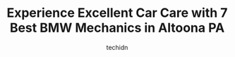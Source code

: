 ---
layout: ampstory
image: https://images.unsplash.com/photo-1560402974-01f2b0209512?ixlib=rb-4.0.3&ixid=MnwxMjA3fDB8MHxwaG90by1wYWdlfHx8fGVufDB8fHx8&auto=format&fit=crop&w=640&h=853&q=80
author: techidn
featured: false
description: When it comes to finding reliable automotive experts in Altoona PA, USA, look no further than the 7 best BMW Mechanic in the area. With their exceptional skills and dedication to providing t
title: Experience Excellent Car Care with 7 Best BMW Mechanics in Altoona PA
cover:
   title: Experience Excellent Car Care with 7 Best BMW Mechanics in Altoona PA
   subtitle: Rickpate
   background: https://images.unsplash.com/photo-1560402974-01f2b0209512?ixlib=rb-4.0.3&ixid=MnwxMjA3fDB8MHxwaG90by1wYWdlfHx8fGVufDB8fHx8&auto=format&fit=crop&w=640&h=853&q=80

pages: 
 - layout: thirds
   top: <h1>#1 Mikes Garage</h1>
   bottom: "<p>Mike is a great man. All my life I have experienced mechanics who lie and I have never trusted a mechanic. I went to Mike recently because the mechanic told me that my tr</p>"
   background: https://www.knot35.com/toplist/wp-content/uploads/2023/06/best-bmw-mechanic-1-in-altoona-pa-1685840196.jpeg
   backgroundblur: true
 - layout: thirds
   top: <h1>#2 Reeds Auto Repair</h1>
   bottom: "<p>1921-23 8th Ave, Altoona, PA 16602, United States</p>"
   background: https://www.knot35.com/toplist/wp-content/uploads/2023/06/best-bmw-mechanic-2-in-altoona-pa-1685840196.jpeg
   cta:
      link: https://www.knot35.com/toplist/experience-excellent-car-care-with-7-best-bmw-mechanics-in-altoona-pa/
      text: Experience Excellent Car Care with 7 Best BMW Mechanics in Altoona PA
 - layout: thirds
   top: <h1>#3 Kreuz Auto Repair</h1>
   bottom: "<p>1830 N 4th Ave, Altoona, PA 16601, United States</p>"
   background: https://www.knot35.com/toplist/wp-content/uploads/2023/06/best-bmw-mechanic-3-in-altoona-pa-1685840196.jpeg
   cta:
      link: https://www.knot35.com/toplist/experience-excellent-car-care-with-7-best-bmw-mechanics-in-altoona-pa/
      text: Experience Excellent Car Care with 7 Best BMW Mechanics in Altoona PA
 - layout: thirds
   top: <h1>#4 Hines Auto Care & Repair</h1>
   bottom: "<p>501 4th Ave, Altoona, PA 16602, United States</p>"
   background: https://images.unsplash.com/photo-1620421680010-0766ff230392?ixlib=rb-4.0.3&ixid=MnwxMjA3fDB8MHxwaG90by1wYWdlfHx8fGVufDB8fHx8&auto=format&fit=crop&w=640&h=853&q=80
   cta:
      link: https://www.knot35.com/toplist/experience-excellent-car-care-with-7-best-bmw-mechanics-in-altoona-pa/
      text: Experience Excellent Car Care with 7 Best BMW Mechanics in Altoona PA
 - layout: thirds
   top: <h1>#5 #1 Automotive and Performance</h1>
   bottom: "<p>700 6th Ave, Altoona, PA 16602, United States</p>"
   background: https://images.unsplash.com/photo-1567360425618-1594206637d2?ixlib=rb-4.0.3&ixid=MnwxMjA3fDB8MHxwaG90by1wYWdlfHx8fGVufDB8fHx8&auto=format&fit=crop&w=640&h=853&q=80
   cta:
      link: https://www.knot35.com/toplist/experience-excellent-car-care-with-7-best-bmw-mechanics-in-altoona-pa/
      text: Experience Excellent Car Care with 7 Best BMW Mechanics in Altoona PA
 - layout: thirds
   top: <h1>#6 Brents Auto Repair</h1>
   bottom: "<p>886 29th St, Altoona, PA 16601, United States</p>"
   background: https://images.unsplash.com/photo-1609083590460-7b8cc0ca65f8?ixlib=rb-4.0.3&ixid=MnwxMjA3fDB8MHxwaG90by1wYWdlfHx8fGVufDB8fHx8&auto=format&fit=crop&w=640&h=853&q=80
   cta:
      link: https://www.knot35.com/toplist/experience-excellent-car-care-with-7-best-bmw-mechanics-in-altoona-pa/
      text: Experience Excellent Car Care with 7 Best BMW Mechanics in Altoona PA
 - layout: thirds
   top: <h1>#7 Valley Auto Service Inc.</h1>
   bottom: "<p>2105 9th Ave, Altoona, PA 16602, United States</p>"
   background: https://images.unsplash.com/photo-1522441815192-d9f04eb0615c?ixlib=rb-4.0.3&ixid=MnwxMjA3fDB8MHxwaG90by1wYWdlfHx8fGVufDB8fHx8&auto=format&fit=crop&w=640&h=853&q=80
   cta:
      link: https://www.knot35.com/toplist/experience-excellent-car-care-with-7-best-bmw-mechanics-in-altoona-pa/
      text: Experience Excellent Car Care with 7 Best BMW Mechanics in Altoona PA
 - layout: thirds
   middle: Continue reading...
   background: https://images.unsplash.com/photo-1561679660-d00ee1e0dc8e?ixlib=rb-4.0.3&ixid=MnwxMjA3fDB8MHxwaG90by1wYWdlfHx8fGVufDB8fHx8&auto=format&fit=crop&w=640&h=853&q=80
   cta:
      link: https://www.knot35.com/toplist/experience-excellent-car-care-with-7-best-bmw-mechanics-in-altoona-pa/
      text: Experience Excellent Car Care with 7 Best BMW Mechanics in Altoona PA
      
---